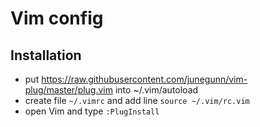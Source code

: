 # Vim config
## Installation
- put https://raw.githubusercontent.com/junegunn/vim-plug/master/plug.vim
into ~/.vim/autoload
- create file `~/.vimrc` and add line `source ~/.vim/rc.vim`
- open Vim and type `:PlugInstall`


